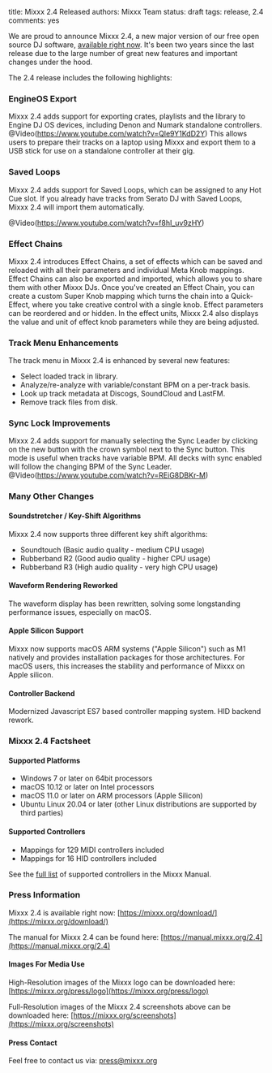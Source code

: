 title: Mixxx 2.4 Released
authors: Mixxx Team
status: draft
tags: release, 2.4
comments: yes

We are proud to announce Mixxx 2.4, a new major version of our free open source DJ software, [available right now](https://mixxx.org/download/). It's been two years since the last release due to the large number of great new features and important changes under the hood.

The 2.4 release includes the following highlights:

### EngineOS Export

Mixxx 2.4 adds support for exporting crates, playlists and the library to Engine DJ OS devices, including Denon and Numark standalone controllers.
@Video(https://www.youtube.com/watch?v=Qle9Y1KdD2Y)
This allows users to prepare their tracks on a laptop using Mixxx and export them to a USB stick for use on a standalone controller at their gig.

### Saved Loops

Mixxx 2.4 adds support for Saved Loops, which can be assigned to any Hot Cue slot.
If you already have tracks from Serato DJ with Saved Loops, Mixxx 2.4 will import them automatically.

@Video(https://www.youtube.com/watch?v=f8hI_uv9zHY)

### Effect Chains

Mixxx 2.4 introduces Effect Chains, a set of effects which can be saved and reloaded with all their parameters and individual Meta Knob mappings.
Effect Chains can also be exported and imported, which allows you to share them with other Mixxx DJs.
Once you've created an Effect Chain, you can create a custom Super Knob mapping which turns the chain into a Quick-Effect, where you take creative control with a single knob.
Effect parameters can be reordered and or hidden.
In the effect units, Mixxx 2.4 also displays the value and unit of effect knob parameters while they are being adjusted.

### Track Menu Enhancements

The track menu in Mixxx 2.4 is enhanced by several new features:

- Select loaded track in library.
- Analyze/re-analyze with variable/constant BPM on a per-track basis.
- Look up track metadata at Discogs, SoundCloud and LastFM.
- Remove track files from disk.

### Sync Lock Improvements

Mixxx 2.4 adds support for manually selecting the Sync Leader by clicking on the new button with the crown symbol next to the Sync button.
This mode is useful when tracks have variable BPM.
All decks with sync enabled will follow the changing BPM of the Sync Leader.
@Video(https://www.youtube.com/watch?v=REiG8DBKr-M)

### Many Other Changes

#### Soundstretcher / Key-Shift Algorithms

Mixxx 2.4 now supports three different key shift algorithms:

- Soundtouch (Basic audio quality - medium CPU usage)
- Rubberband R2 (Good audio quality - higher CPU usage)
- Rubberband R3 (High audio quality - very high CPU usage)

#### Waveform Rendering Reworked

The waveform display has been rewritten, solving some longstanding performance issues, especially on macOS.

#### Apple Silicon Support

Mixxx now supports macOS ARM systems ("Apple Silicon") such as M1 natively and provides installation packages for those architectures.
For macOS users, this increases the stability and performance of Mixxx on Apple silicon.

#### Controller Backend

Modernized Javascript ES7 based controller mapping system.
HID backend rework.

### Mixxx 2.4 Factsheet

#### Supported Platforms

- Windows 7 or later on 64bit processors
- macOS 10.12 or later on Intel processors
- macOS 11.0 or later on ARM processors (Apple Silicon)
- Ubuntu Linux 20.04 or later (other Linux distributions are supported by third parties)

#### Supported Controllers

- Mappings for 129 MIDI controllers included
- Mappings for 16 HID controllers included

See the [full list](https://manual.mixxx.org/2.4/hardware/manuals#controllers) of supported controllers in the Mixxx Manual.

### Press Information

Mixxx 2.4 is available right now:
[https://mixxx.org/download/](https://mixxx.org/download/)

The manual for Mixxx 2.4 can be found here:
[https://manual.mixxx.org/2.4](https://manual.mixxx.org/2.4)

#### Images For Media Use

High-Resolution images of the Mixxx logo can be downloaded here:
[https://mixxx.org/press/logo](https://mixxx.org/press/logo)

Full-Resolution images of the Mixxx 2.4 screenshots above can be downloaded here:
[https://mixxx.org/screenshots](https://mixxx.org/screenshots)

#### Press Contact

Feel free to contact us via:
[press@mixxx.org](mailto:press@mixxx.org)
